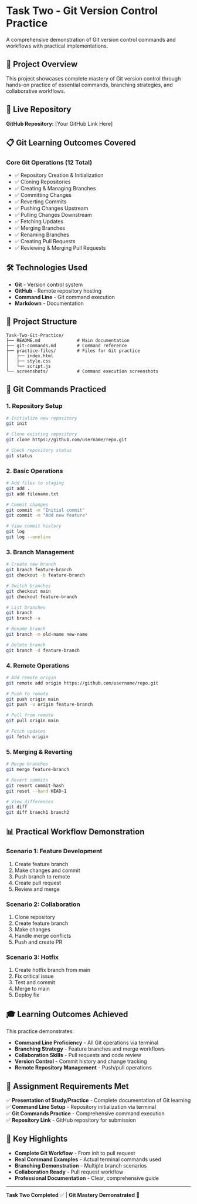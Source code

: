 # Task Two - Git Version Control Practice

A comprehensive demonstration of Git version control commands and workflows with practical implementations.

## 🎯 Project Overview

This project showcases complete mastery of Git version control through hands-on practice of essential commands, branching strategies, and collaborative workflows.

## 🚀 Live Repository

**GitHub Repository:** [Your GitHub Link Here]

## 📋 Git Learning Outcomes Covered

### Core Git Operations (12 Total)
- ✅ Repository Creation & Initialization
- ✅ Cloning Repositories
- ✅ Creating & Managing Branches
- ✅ Committing Changes
- ✅ Reverting Commits
- ✅ Pushing Changes Upstream
- ✅ Pulling Changes Downstream
- ✅ Fetching Updates
- ✅ Merging Branches
- ✅ Renaming Branches
- ✅ Creating Pull Requests
- ✅ Reviewing & Merging Pull Requests

## 🛠 Technologies Used

- **Git** - Version control system
- **GitHub** - Remote repository hosting
- **Command Line** - Git command execution
- **Markdown** - Documentation

## 📁 Project Structure

```
Task-Two-Git-Practice/
├── README.md              # Main documentation
├── git-commands.md        # Command reference
├── practice-files/        # Files for Git practice
│   ├── index.html
│   ├── style.css
│   └── script.js
└── screenshots/           # Command execution screenshots
```

## 🔧 Git Commands Practiced

### 1. Repository Setup
```bash
# Initialize new repository
git init

# Clone existing repository
git clone https://github.com/username/repo.git

# Check repository status
git status
```

### 2. Basic Operations
```bash
# Add files to staging
git add .
git add filename.txt

# Commit changes
git commit -m "Initial commit"
git commit -m "Add new feature"

# View commit history
git log
git log --oneline
```

### 3. Branch Management
```bash
# Create new branch
git branch feature-branch
git checkout -b feature-branch

# Switch branches
git checkout main
git checkout feature-branch

# List branches
git branch
git branch -a

# Rename branch
git branch -m old-name new-name

# Delete branch
git branch -d feature-branch
```

### 4. Remote Operations
```bash
# Add remote origin
git remote add origin https://github.com/username/repo.git

# Push to remote
git push origin main
git push -u origin feature-branch

# Pull from remote
git pull origin main

# Fetch updates
git fetch origin
```

### 5. Merging & Reverting
```bash
# Merge branches
git merge feature-branch

# Revert commits
git revert commit-hash
git reset --hard HEAD~1

# View differences
git diff
git diff branch1 branch2
```

## 📊 Practical Workflow Demonstration

### Scenario 1: Feature Development
1. Create feature branch
2. Make changes and commit
3. Push branch to remote
4. Create pull request
5. Review and merge

### Scenario 2: Collaboration
1. Clone repository
2. Create feature branch
3. Make changes
4. Handle merge conflicts
5. Push and create PR

### Scenario 3: Hotfix
1. Create hotfix branch from main
2. Fix critical issue
3. Test and commit
4. Merge to main
5. Deploy fix

## 🎓 Learning Outcomes Achieved

This practice demonstrates:
- **Command Line Proficiency** - All Git operations via terminal
- **Branching Strategy** - Feature branches and merge workflows
- **Collaboration Skills** - Pull requests and code review
- **Version Control** - Commit history and change tracking
- **Remote Repository Management** - Push/pull operations

## 📝 Assignment Requirements Met

✅ **Presentation of Study/Practice** - Complete documentation of Git learning  
✅ **Command Line Setup** - Repository initialization via terminal  
✅ **Git Commands Practice** - Comprehensive command execution  
✅ **Repository Link** - GitHub repository for submission  

## 🌟 Key Highlights

- **Complete Git Workflow** - From init to pull request
- **Real Command Examples** - Actual terminal commands used
- **Branching Demonstration** - Multiple branch scenarios
- **Collaboration Ready** - Pull request workflow
- **Professional Documentation** - Clear, comprehensive guide

---

**Task Two Completed** ✅ | **Git Mastery Demonstrated** 🚀
